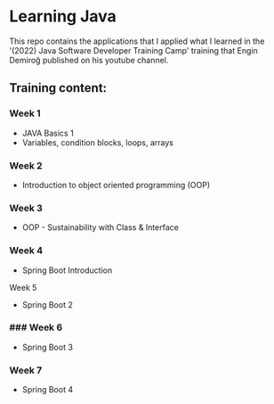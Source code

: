 # Learning Java
This repo contains the applications that I applied what I learned in the '(2022) Java Software Developer Training Camp' training that Engin Demiroğ published on his youtube channel.

## Training content:
### Week 1
- JAVA Basics 1
- Variables, condition blocks, loops, arrays

### Week 2
- Introduction to object oriented programming (OOP)

### Week 3
- OOP - Sustainability with Class & Interface

### Week 4
- Spring Boot Introduction

Week 5
- Spring Boot 2

### ### Week 6
- Spring Boot 3

### Week 7
- Spring Boot 4